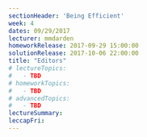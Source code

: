 ```yaml
---
sectionHeader: 'Being Efficient'
week: 4
dates: 09/29/2017
lecturer: mmdarden
homeworkRelease: 2017-09-29 15:00:00
solutionRelease: 2017-10-06 22:00:00
title: "Editors"
# lectureTopics:
#   - TBD
# homeworkTopics:
#   - TBD
# advancedTopics:
#   - TBD
lectureSummary:
leccapFri:
---
```

